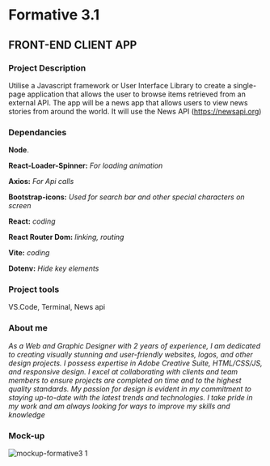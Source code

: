 # Formative 3.1
## FRONT-END CLIENT APP

### Project Description
Utilise a Javascript framework or User Interface Library to create a single-page application that allows the user to browse items retrieved from an external API.
The app will be a news app that allows users to view news stories from around the world. It will use the News API (https://newsapi.org)

### Dependancies
__Node__.

__React-Loader-Spinner:__ *For loading animation*

__Axios:__ *For Api calls*

__Bootstrap-icons:__ *Used for search bar and other special characters on screen*

__React:__ *coding*

__React Router Dom:__ *linking, routing*

__Vite:__ *coding*

__Dotenv:__ *Hide key elements*

### Project tools
VS.Code, Terminal, News api

### About me
*As a Web and Graphic Designer with 2 years of experience, I am dedicated to creating visually 
stunning and user-friendly websites, logos, and other design projects. I possess expertise in Adobe 
Creative Suite, HTML/CSS/JS, and responsive design. I excel at collaborating with clients and 
team members to ensure projects are completed on time and to the highest quality standards. My 
passion for design is evident in my commitment to staying up-to-date with the latest trends and 
technologies. I take pride in my work and am always looking for ways to improve my skills and 
knowledge*

### Mock-up

![mockup-formative3 1](https://github.com/ShannonColes/Formative3.1/assets/131927022/1957b1a4-1d53-4962-8fef-d39b06dc58e6)
